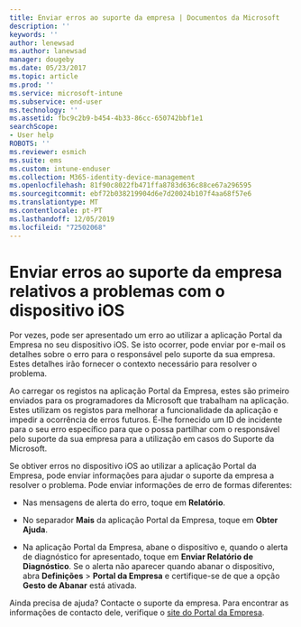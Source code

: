```yaml
---
title: Enviar erros ao suporte da empresa | Documentos da Microsoft
description: ''
keywords: ''
author: lenewsad
ms.author: lanewsad
manager: dougeby
ms.date: 05/23/2017
ms.topic: article
ms.prod: ''
ms.service: microsoft-intune
ms.subservice: end-user
ms.technology: ''
ms.assetid: fbc9c2b9-b454-4b33-86cc-650742bbf1e1
searchScope:
- User help
ROBOTS: ''
ms.reviewer: esmich
ms.suite: ems
ms.custom: intune-enduser
ms.collection: M365-identity-device-management
ms.openlocfilehash: 81f90c8022fb471ffa8783d636c88ce67a296595
ms.sourcegitcommit: ebf72b038219904d6e7d20024b107f4aa68f57e6
ms.translationtype: MT
ms.contentlocale: pt-PT
ms.lasthandoff: 12/05/2019
ms.locfileid: "72502068"
---
```

# <a name="send-errors-to-your-company-support-for-issues-with-your-ios-device"></a>Enviar erros ao suporte da empresa relativos a problemas com o dispositivo iOS
Por vezes, pode ser apresentado um erro ao utilizar a aplicação Portal da Empresa no seu dispositivo iOS. Se isto ocorrer, pode enviar por e-mail os detalhes sobre o erro para o responsável pelo suporte da sua empresa. Estes detalhes irão fornecer o contexto necessário para resolver o problema.

Ao carregar os registos na aplicação Portal da Empresa, estes são primeiro enviados para os programadores da Microsoft que trabalham na aplicação. Estes utilizam os registos para melhorar a funcionalidade da aplicação e impedir a ocorrência de erros futuros. É-lhe fornecido um ID de incidente para o seu erro específico para que o possa partilhar com o responsável pelo suporte da sua empresa para a utilização em casos do Suporte da Microsoft.

Se obtiver erros no dispositivo iOS ao utilizar a aplicação Portal da Empresa, pode enviar informações para ajudar o suporte da empresa a resolver o problema. Pode enviar informações de erro de formas diferentes:

- Nas mensagens de alerta do erro, toque em **Relatório**.

- No separador **Mais** da aplicação Portal da Empresa, toque em **Obter Ajuda**.

- Na aplicação Portal da Empresa, abane o dispositivo e, quando o alerta de diagnóstico for apresentado, toque em **Enviar Relatório de Diagnóstico**. Se o alerta não aparecer quando abanar o dispositivo, abra **Definições** > **Portal da Empresa** e certifique-se de que a opção **Gesto de Abanar** está ativada.

Ainda precisa de ajuda? Contacte o suporte da empresa. Para encontrar as informações de contacto dele, verifique o [site do Portal da Empresa](https://go.microsoft.com/fwlink/?linkid=2010980).
